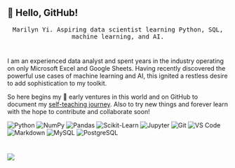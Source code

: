## 👋 Hello, GitHub!

<p align="center"><samp>
Marilyn Yi. Aspiring data scientist learning Python, SQL, machine learning, and AI.
</samp> 

#
  
I am an experienced data analyst and spent years in the industry operating on only Microsoft Excel and Google Sheets. Having recently discovered the powerful use cases of machine learning and AI, this ignited a restless desire to add sophistication to my toolkit.

So here begins my 🌱 early ventures in this world and on GitHub to document my [self-teaching journey](https://github.com/marilynyi/self-study-ml-progress). Also to try new things and forever learn with the hope to contribute and collaborate soon!
  
![Python](https://img.shields.io/badge/python-3f4e4f?style=flat&logo=python&logoColor=f87474)
![NumPy](https://img.shields.io/badge/numpy-3f4e4f?style=flat&logo=numpy&logoColor=f87474)
![Pandas](https://img.shields.io/badge/pandas-3f4e4f?style=flat&logo=pandas&logoColor=f87474)
![Scikit-Learn](https://img.shields.io/badge/scikit--learn-3f4e4f?style=flat&logo=scikitlearn&logoColor=f87474)
![Jupyter](https://img.shields.io/badge/jupyter-ced89e?style=flat&logo=jupyter&logoColor=f87474)
![Git](https://img.shields.io/badge/git-ced89e?style=flat&logo=git&logoColor=f87474)
![VS Code](https://img.shields.io/badge/vs_code-ced89e?style=flat&logo=visualstudiocode&logoColor=f87474)
![Markdown](https://img.shields.io/badge/markdown-f7e2c6?style=flat&logo=markdown&logoColor=f87474)
![MySQL](https://img.shields.io/badge/mysql-daeaf1?style=flat&logo=mysql&logoColor=f87474)
![PostgreSQL](https://img.shields.io/badge/postgresql-daeaf1?style=flat&logo=postgresql&logoColor=f87474)

#
  
![](https://komarev.com/ghpvc/?username=marilynyi&color=yellow)


  



